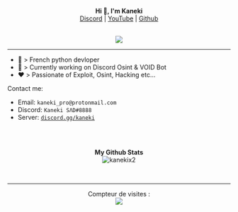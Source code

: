 <p align='center'>
  <b>Hi 👋, I'm Kaneki</b><br>
  <a href="https://discord.gg/bdUM6SbEpJ">Discord</a> |
  <a href="https://www.youtube.com/channel/UC-XII5SSqbMOF1UX3N0Gl8g">YouTube</a> |
  <a href="https://github.com/KanekiX2">Github</a>
</p>

<p align="center"><br>
  <a href="https://github.com/KanekiX2">
    <img src="https://discord.c99.nl/widget/theme-4/789071575420370975.png"/>
     </a>
</p>

--- 


- 🐍 > French python devloper
- 🔭 > Currently working on Discord Osint & VOID Bot
- ❤️ > Passionate of Exploit, Osint, Hacking etc...


Contact me:
- Email: `kaneki_pro@protonmail.com`
- Discord: `Kaneki SΛD#8888`
- Server: [`discord.gg/kaneki`](https://discord.gg/bdUM6SbEpJ)

<br><br>
<p align="center">
	<b>My Github Stats</b><br>
    <img align="center" src="https://github-readme-stats.vercel.app/api?username=kanekix2&show_icons=true&theme=synthwave&line_height=22" alt="kanekix2" />
</p>


<p>&nbsp;</p>    

---  

<p align="center"> 
  Compteur de visites :<br>
  <img src="https://profile-counter.glitch.me/KanekiX2/count.svg" />
</p>
